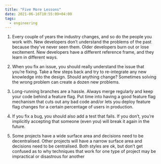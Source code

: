 ```yaml
---
title: "Five More Lessons"
date: 2021-06-16T10:55:09+04:00
tags:
  - engineering
---
```


1. Every couple of years the industry changes, and so do the people you work with. New developers don’t understand the problems of the past because they've never seen them. Older developers burn out or lose excitement. New developers have a different reference frame, and they learn in different ways. 


2. When you fix an issue, you should really understand the issue that you’re fixing. Take a few steps back and try to re-integrate any new knowledge into the design. Should anything change? Sometimes solving the wrong problem can create a dozen new problems.


3. Long-running branches are a hassle. Always merge regularly and keep your code behind a feature flag. Put time into having a good feature flag mechanism that cuts out any bad code and/or lets you deploy feature flag changes for a certain percentage of users in production. 

4. If you fix a bug, you should also add a test that fails. If you don’t, you’re implicitly accepting that someone (even you) will break it again in the future.

5. Some projects have a wide surface area and decisions need to be decentralised. Other projects will have a narrow surface area and decisions need to be centralised. Both styles are ok,  but don’t get confused as to why techniques that work for one type of project may be impractical or disastrous for another